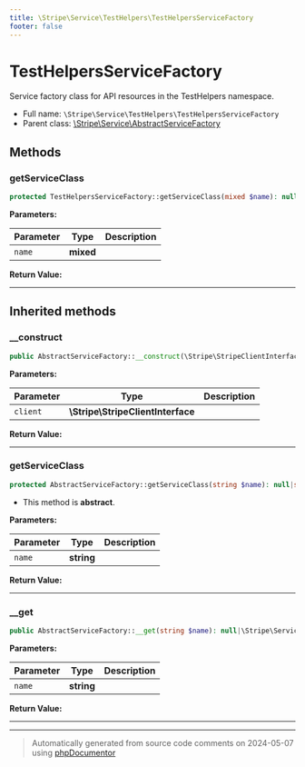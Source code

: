 ```yaml
---
title: \Stripe\Service\TestHelpers\TestHelpersServiceFactory
footer: false
---
```


# TestHelpersServiceFactory

Service factory class for API resources in the TestHelpers namespace.



* Full name: `\Stripe\Service\TestHelpers\TestHelpersServiceFactory`
* Parent class: [\Stripe\Service\AbstractServiceFactory](../AbstractServiceFactory.md)



## Methods

### getServiceClass



```php
protected TestHelpersServiceFactory::getServiceClass(mixed $name): null|string
```








**Parameters:**

| Parameter | Type | Description |
|-----------|------|-------------|
| `name` | **mixed** |  |


**Return Value:**





---


## Inherited methods

### __construct



```php
public AbstractServiceFactory::__construct(\Stripe\StripeClientInterface $client): mixed
```








**Parameters:**

| Parameter | Type | Description |
|-----------|------|-------------|
| `client` | **\Stripe\StripeClientInterface** |  |


**Return Value:**





---
### getServiceClass



```php
protected AbstractServiceFactory::getServiceClass(string $name): null|string
```




* This method is **abstract**.



**Parameters:**

| Parameter | Type | Description |
|-----------|------|-------------|
| `name` | **string** |  |


**Return Value:**





---
### __get



```php
public AbstractServiceFactory::__get(string $name): null|\Stripe\Service\AbstractService|\Stripe\Service\AbstractServiceFactory
```








**Parameters:**

| Parameter | Type | Description |
|-----------|------|-------------|
| `name` | **string** |  |


**Return Value:**





---


---
> Automatically generated from source code comments on 2024-05-07 using [phpDocumentor](http://www.phpdoc.org/)

